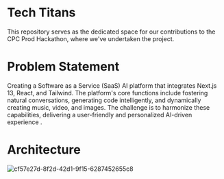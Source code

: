 # Tech Titans
This repository serves as the dedicated space for our contributions to the CPC Prod Hackathon, where we've undertaken the project.

# Problem Statement
Creating a Software as a Service (SaaS) AI platform that integrates Next.js 13, React, and Tailwind. The platform's core functions include fostering natural conversations, generating code intelligently, and dynamically creating music, video, and images. The challenge is to harmonize these capabilities, delivering a user-friendly and personalized AI-driven experience .

# Architecture
![cf57e27d-8f2d-42d1-9f15-6287452655c8](https://github.com/vaibhavmehrotraa/techTitans/assets/92322867/94a7e829-12c2-4dad-ad8b-dbc84ab89bab)
